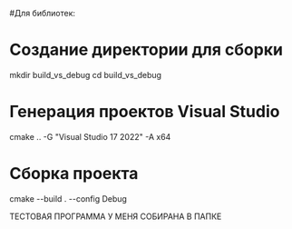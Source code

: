 #Для библиотек:
# Создание директории для сборки
mkdir build_vs_debug
cd build_vs_debug

# Генерация проектов Visual Studio
cmake .. -G "Visual Studio 17 2022" -A x64

# Сборка проекта
cmake --build . --config Debug

ТЕСТОВАЯ ПРОГРАММА У МЕНЯ СОБИРАНА В ПАПКЕ
